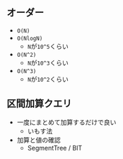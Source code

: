 ## オーダー
* `O(N)`
* `O(NlogN)`
  - `N`が`10^5`くらい
* `O(N^2)`
  - `N`が`10^3`くらい
* `O(N^3)`
  - `N`が`10^2`くらい


## 区間加算クエリ
* 一度にまとめて加算するだけで良い
  - いもす法
* 加算と値の確認
  - SegmentTree / BIT
